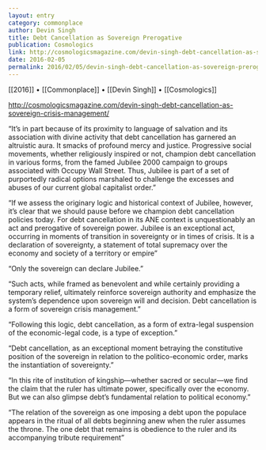 ```yaml
---
layout: entry
category: commonplace
author: Devin Singh
title: Debt Cancellation as Sovereign Prerogative
publication: Cosmologics
link: http://cosmologicsmagazine.com/devin-singh-debt-cancellation-as-sovereign-crisis-management/
date: 2016-02-05
permalink: 2016/02/05/devin-singh-debt-cancellation-as-sovereign-prerogative
---
```


[[2016]] • [[Commonplace]] • [[Devin Singh]] • [[Cosmologics]]

http://cosmologicsmagazine.com/devin-singh-debt-cancellation-as-sovereign-crisis-management/

“It’s in part because of its proximity to language of salvation and its association with divine activity that debt cancellation has garnered an altruistic aura. It smacks of profound mercy and justice. Progressive social movements, whether religiously inspired or not, champion debt cancellation in various forms, from the famed Jubilee 2000 campaign to groups associated with Occupy Wall Street. Thus, Jubilee is part of a set of purportedly radical options marshaled to challenge the excesses and abuses of our current global capitalist order.”

“If we assess the originary logic and historical context of Jubilee, however, it’s clear that we should pause before we champion debt cancellation policies today. For debt cancellation in its ANE context is unquestionably an act and prerogative of sovereign power. Jubilee is an exceptional act, occurring in moments of transition in sovereignty or in times of crisis. It is a declaration of sovereignty, a statement of total supremacy over the economy and society of a territory or empire”

“Only the sovereign can declare Jubilee.”

“Such acts, while framed as benevolent and while certainly providing a temporary relief, ultimately reinforce sovereign authority and emphasize the system’s dependence upon sovereign will and decision. Debt cancellation is a form of sovereign crisis management.”

“Following this logic, debt cancellation, as a form of extra-legal suspension of the economic-legal code, is a type of exception.”

“Debt cancellation, as an exceptional moment betraying the constitutive position of the sovereign in relation to the politico-economic order, marks the instantiation of sovereignty.”

“In this rite of institution of kingship—whether sacred or secular—we find the claim that the ruler has ultimate power, specifically over the economy. But we can also glimpse debt’s fundamental relation to political economy.”

“The relation of the sovereign as one imposing a debt upon the populace appears in the ritual of all debts beginning anew when the ruler assumes the throne. The one debt that remains is obedience to the ruler and its accompanying tribute requirement”
